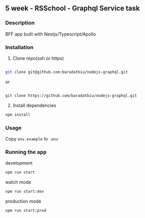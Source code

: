 ## 5 week - RSSchool - Graphql Service task

### Description

BFF app built with Nestjs/Typescript/Apollo

### Installation

1. Clone repo(ssh or https)

```sh

git clone git@github.com:baradatbiu/nodejs-graphql.git
```

or

```sh

git clone https://github.com/baradatbiu/nodejs-graphql.git
```

2. Install dependencies

```sh
npm install
```

### Usage

Copy `env.example` to `.env`

### Running the app

development

```bash
npm run start
```

watch mode

```bash
npm run start:dev
```

production mode

```bash
npm run start:prod
```
